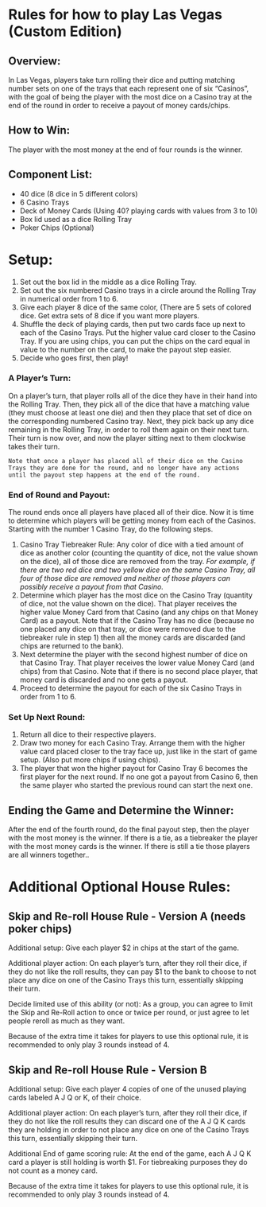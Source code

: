 # Rules for how to play Las Vegas (Custom Edition)

## Overview:

In Las Vegas, players take turn rolling their dice and putting matching number sets on one of the trays that each represent one of six “Casinos”, with the goal of being the player with the most dice on a Casino tray at the end of the round in order to receive a payout of money cards/chips.

## How to Win:

The player with the most money at the end of four rounds is the winner.

## Component List:

- 40 dice (8 dice in 5 different colors)
- 6 Casino Trays
- Deck of Money Cards (Using 40? playing cards with values from 3 to 10)
- Box lid used as a dice Rolling Tray
- Poker Chips (Optional)

# Setup:

1. Set out the box lid in the middle as a dice Rolling Tray.
2. Set out the six numbered Casino trays in a circle around the Rolling Tray in numerical order from 1 to 6.
3. Give each player 8 dice of the same color, (There are 5 sets of colored dice. Get extra sets of 8 dice if you want more players.
4. Shuffle the deck of playing cards, then put two cards face up next to each of the Casino Trays. Put the higher value card closer to the Casino Tray. If you are using chips, you can put the chips on the card equal in value to the number on the card, to make the payout step easier.
5. Decide who goes first, then play!

### A Player’s Turn:

On a player’s turn, that player rolls all of the dice they have in their hand into the Rolling Tray. Then, they pick all of the dice that have a matching value (they must choose at least one die) and then they place that set of dice on the corresponding numbered Casino tray. Next, they pick back up any dice remaining in the Rolling Tray, in order to roll them again on their next turn. Their turn is now over, and now the player sitting next to them clockwise takes their turn.

`Note that once a player has placed all of their dice on the Casino Trays they are done for the round, and no longer have any actions until the payout step happens at the end of the round.`

### End of Round and Payout:

The round ends once all players have placed all of their dice. Now it is time to determine which players will be getting money from each of the Casinos.
Starting with the number 1 Casino Tray, do the following steps.

1. Casino Tray Tiebreaker Rule: Any color of dice with a tied amount of dice as another color (counting the quantity of dice, not the value shown on the dice), all of those dice are removed from the tray.
   _For example, if there are two red dice and two yellow dice on the same Casino Tray, all four of those dice are removed and neither of those players can possibly receive a payout from that Casino._
2. Determine which player has the most dice on the Casino Tray (quantity of dice, not the value shown on the dice). That player receives the higher value Money Card from that Casino (and any chips on that Money Card) as a payout. Note that if the Casino Tray has no dice (because no one placed any dice on that tray, or dice were removed due to the tiebreaker rule in step 1) then all the money cards are discarded (and chips are returned to the bank).
3. Next determine the player with the second highest number of dice on that Casino Tray. That player receives the lower value Money Card (and chips) from that Casino. Note that if there is no second place player, that money card is discarded and no one gets a payout.
4. Proceed to determine the payout for each of the six Casino Trays in order from 1 to 6.

### Set Up Next Round:

1. Return all dice to their respective players.
2. Draw two money for each Casino Tray. Arrange them with the higher value card placed closer to the tray face up, just like in the start of game setup. (Also put more chips if using chips).
3. The player that won the higher payout for Casino Tray 6 becomes the first player for the next round. If no one got a payout from Casino 6, then the same player who started the previous round can start the next one.

## Ending the Game and Determine the Winner:

After the end of the fourth round, do the final payout step, then the player with the most money is the winner. If there is a tie, as a tiebreaker the player with the most money cards is the winner. If there is still a tie those players are all winners together..

# Additional Optional House Rules:

## Skip and Re-roll House Rule - Version A (needs poker chips)

Additional setup: Give each player $2 in chips at the start of the game.

Additional player action: On each player’s turn, after they roll their dice, if they do not like the roll results, they can pay $1 to the bank to choose to not place any dice on one of the Casino Trays this turn, essentially skipping their turn.

Decide limited use of this ability (or not): As a group, you can agree to limit the Skip and Re-Roll action to once or twice per round, or just agree to let people reroll as much as they want.

Because of the extra time it takes for players to use this optional rule, it is recommended to only play 3 rounds instead of 4.

## Skip and Re-roll House Rule - Version B

Additional setup: Give each player 4 copies of one of the unused playing cards labeled A J Q or K, of their choice.

Additional player action: On each player’s turn, after they roll their dice, if they do not like the roll results they can discard one of the A J Q K cards they are holding in order to not place any dice on one of the Casino Trays this turn, essentially skipping their turn.

Additional End of game scoring rule: At the end of the game, each A J Q K card a player is still holding is worth $1. For tiebreaking purposes they do not count as a money card.

Because of the extra time it takes for players to use this optional rule, it is recommended to only play 3 rounds instead of 4.
